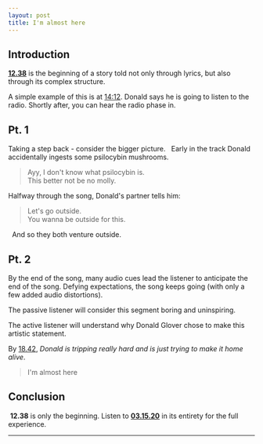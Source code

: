 ```yaml
---
layout: post
title: I'm almost here
---
```


## Introduction

[**12.38**](https://youtu.be/gezFLhUznSk?t=758) is the beginning of a story told not only through lyrics, but also through its complex structure.

A simple example of this is at [14:12](https://www.youtube.com/watch?t=852&v=gezFLhUznSk). Donald says he is going to listen to the radio. Shortly after, you can hear the radio phase in.  

## Pt. 1  

Taking a step back - consider the bigger picture.   Early in the track Donald accidentally ingests some psilocybin mushrooms.

> Ayy, I don't know what psilocybin is.<br>
> This better not be no molly.

Halfway through the song, Donald's partner tells him:

> Let's go outside.<br>
> You wanna be outside for this.

  And so they both venture outside.  

## Pt. 2

By the end of the song, many audio cues lead the listener to anticipate the end of the song. Defying expectations, the song keeps going (with only a few added audio distortions).

The passive listener will consider this segment boring and uninspiring.

The active listener will understand why Donald Glover chose to make this artistic statement.

By [18.42](https://youtu.be/gezFLhUznSk?t=1122), _Donald is tripping really hard and is just trying to make it home alive_.  

> I'm almost here

## Conclusion

 **12.38** is only the beginning. Listen to [**03.15.20**](https://smarturl.it/3152020DGP) in its entirety for the full experience.

---
